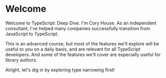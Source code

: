 # Welcome

Welcome to TypeScript: Deep Dive. I'm Cory House. As an independent consultant, I've helped many companies successfully transition from JavaScript to TypeScript.

This is an advanced course, but most of the features we'll explore will be useful to you on a daily basis, and are relevant for all TypeScript developers. And some of the features we'll cover are especially useful for library authors.

Alright, let's dig in by exploring type narrowing first!
